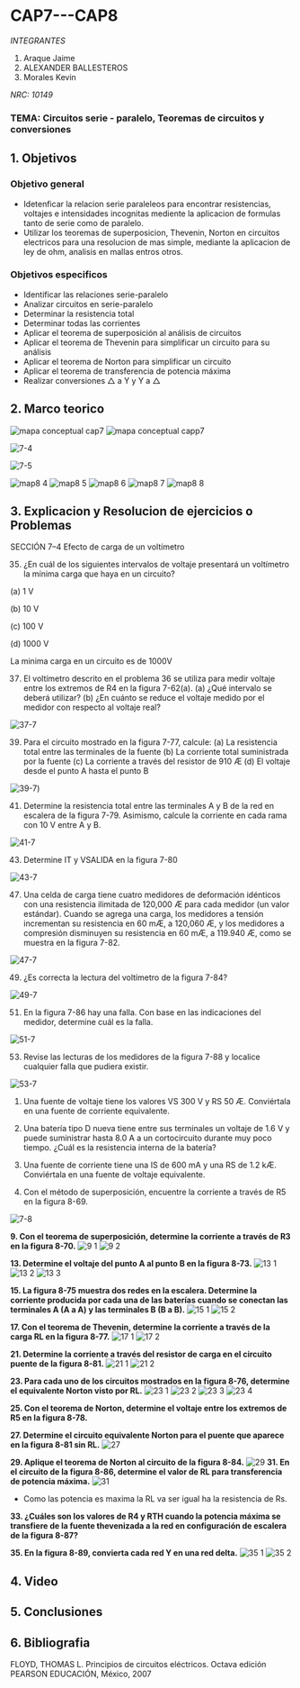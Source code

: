 # CAP7---CAP8

*INTEGRANTES*

1. Araque Jaime
2. ALEXANDER BALLESTEROS
3. Morales Kevin

*NRC: 10149*
### TEMA: Circuitos serie - paralelo, Teoremas de circuitos y conversiones 
## 1. Objetivos
### Objetivo general
* Idetenficar la relacion serie paraleleos para encontrar resistencias, voltajes e intensidades incognitas mediente la aplicacion de formulas tanto de serie como de paralelo.
* Utilizar los teoremas de superposicion, Thevenin, Norton en circuitos electricos para una resolucion de mas simple, mediante la aplicacion de ley de ohm, analisis en mallas entros otros.
### Objetivos especificos

* Identificar las relaciones serie-paralelo
* Analizar circuitos en serie-paralelo
* Determinar la resistencia total
* Determinar todas las corrientes
* Aplicar el teorema de superposición al análisis de
circuitos
* Aplicar el teorema de Thevenin para simplificar un
circuito para su análisis
* Aplicar el teorema de Norton para simplificar un
circuito
* Aplicar el teorema de transferencia de potencia
máxima
* Realizar conversiones △ a Y y Y a △


## 2. Marco teorico




![mapa conceptual cap7](https://user-images.githubusercontent.com/93928146/146944539-85286f75-d092-4bc7-9d1f-115920e3d3b9.PNG)
![mapa conceptual capp7](https://user-images.githubusercontent.com/93928146/146944557-eed0dda9-31b9-4cee-9faa-b978afb697b5.PNG)


![7-4](https://user-images.githubusercontent.com/93951775/147976843-376e6b72-2e46-4cf7-aa3e-fe6cd98a3795.jpeg)

![7-5](https://user-images.githubusercontent.com/93951775/147976854-21ec82c6-7fc9-44b3-a4f1-e60953495e3c.jpeg)





![map8 4](https://user-images.githubusercontent.com/93224166/146941064-0a08a947-73b1-45eb-b965-748f38d7e2a0.png)
![map8 5](https://user-images.githubusercontent.com/93224166/146941065-06d99b99-abc7-4b72-9cbb-34669fa15f18.png)
![map8 6](https://user-images.githubusercontent.com/93224166/146941066-ac5dd235-2c2b-4c64-b081-2fc83ac65027.png)
![map8 7](https://user-images.githubusercontent.com/93224166/146941061-875f5cdf-8d0d-4f55-8b6a-5e7c13e53aac.png)
![map8 8](https://user-images.githubusercontent.com/93224166/146941063-c86caf05-60d6-4479-8f70-cd8d21f5a890.png)


## 3. Explicacion y Resolucion de ejercicios o Problemas

SECCIÓN 7–4 Efecto de carga de un voltímetro 

35. ¿En cuál de los siguientes intervalos de voltaje presentará un voltímetro la mínima carga que haya en un circuito?

 (a) 1 V
 
 (b) 10 V
 
 (c) 100 V
 
 (d) 1000 V
 
 La minima carga en un circuito es de 1000V
 
37. El voltímetro descrito en el problema 36 se utiliza para medir voltaje entre los extremos de R4 en la figura 7-62(a). (a) ¿Qué intervalo se deberá utilizar? (b) ¿En cuánto se reduce el voltaje medido por el medidor con respecto al voltaje real?

![37-7](https://user-images.githubusercontent.com/93951775/147977908-1bc1fb41-a70a-42ad-b39e-3188533c47fd.JPG)

39. Para el circuito mostrado en la figura 7-77, calcule: (a) La resistencia total entre las terminales de la fuente (b) La corriente total suministrada por la fuente (c) La corriente a través del resistor de 910 Æ (d) El voltaje desde el punto A hasta el punto B

![39-7](https://user-images.githubusercontent.com/93951775/147977912-183cc15a-0956-480d-a851-f4cf4b1410b4.JPG))

41. Determine la resistencia total entre las terminales A y B de la red en escalera de la figura 7-79. Asimismo, calcule la corriente en cada rama con 10 V entre A y B.

![41-7](https://user-images.githubusercontent.com/93951775/147975908-edbfadaa-36c2-4239-ab7d-4a118d96f8e2.JPG)

43. Determine IT y VSALIDA en la figura 7-80

![43-7](https://user-images.githubusercontent.com/93951775/147975917-39dc13ef-2224-467f-bfc7-5200edf87069.JPG)

47. Una celda de carga tiene cuatro medidores de deformación idénticos con una resistencia ilimitada de 120,000 Æ para cada medidor (un valor estándar). Cuando se agrega una carga, los medidores a tensión incrementan su resistencia en 60 mÆ, a 120,060 Æ, y los medidores a compresión disminuyen su resistencia en 60 mÆ, a 119.940 Æ, como se muestra en la figura 7-82. 

 ![47-7](https://user-images.githubusercontent.com/93951775/147975931-75e91cc6-08e6-4a64-8210-f0831981f68e.JPG)
 
49. ¿Es correcta la lectura del voltímetro de la figura 7-84?

 ![49-7](https://user-images.githubusercontent.com/93951775/147975943-f260753f-bdcc-4509-88bd-527b296242f7.JPG)
 
51. En la figura 7-86 hay una falla. Con base en las indicaciones del medidor, determine cuál es la falla.

 ![51-7](https://user-images.githubusercontent.com/93951775/147975959-0d42bc70-7123-4e2e-afc7-cfac2a24570c.JPG)
 
53. Revise las lecturas de los medidores de la figura 7-88 y localice cualquier falla que pudiera existir.

 ![53-7](https://user-images.githubusercontent.com/93951775/147975970-1424d3a4-4065-4f60-ab43-513a41d3c34d.JPG)
 
1. Una fuente de voltaje tiene los valores VS  300 V y RS  50 Æ. Conviértala en una fuente de corriente equivalente.

3. Una batería tipo D nueva tiene entre sus terminales un voltaje de 1.6 V y puede suministrar hasta 8.0 A a un cortocircuito durante muy poco tiempo. ¿Cuál es la resistencia interna de la batería?

5. Una fuente de corriente tiene una IS de 600 mA y una RS de 1.2 kÆ. Conviértala en una fuente de voltaje equivalente.

7. Con el método de superposición, encuentre la corriente a través de R5 en la figura 8-69.

![7-8](https://user-images.githubusercontent.com/93951775/147976021-f0fc7042-db88-4989-bec1-4678a2ee1daa.JPG)

**9. Con el teorema de superposición, determine la corriente a través de R3 en la figura 8-70.**
![9 1](https://user-images.githubusercontent.com/93224166/147840144-09b22850-8c13-4195-9648-a59ab8e5d723.png)
![9 2](https://user-images.githubusercontent.com/93224166/147840145-86a79719-5eba-42eb-8e13-48bfd8dd7d15.png)

**13. Determine el voltaje del punto A al punto B en la figura 8-73.**
![13 1](https://user-images.githubusercontent.com/93224166/147840126-617208e2-3175-45d0-acf3-ca32125d678c.png)
![13 2](https://user-images.githubusercontent.com/93224166/147840127-61a5668a-4c06-487d-9081-400571103942.png)
![13 3](https://user-images.githubusercontent.com/93224166/147840128-ca93b76e-c784-4f9b-87c5-dae00277f8eb.png)
 
**15. La figura 8-75 muestra dos redes en la escalera. Determine la corriente producida por cada una de las baterías cuando se conectan las terminales A (A a A) y las terminales B (B a B).**
![15 1](https://user-images.githubusercontent.com/93224166/147840129-52257087-2d90-4fae-8c41-e8648289230d.png)
![15 2](https://user-images.githubusercontent.com/93224166/147840130-0f6be622-0373-42cb-b0c2-4b8b3df86286.png)

**17. Con el teorema de Thevenin, determine la corriente a través de la carga RL en la figura 8-77.**
![17 1](https://user-images.githubusercontent.com/93224166/147840131-3938a1a5-ec74-4406-8b44-1cf4d0dd0985.png)
![17 2](https://user-images.githubusercontent.com/93224166/147840132-d46fc3bc-833b-4d7c-8a94-612b2b136f42.png)

**21. Determine la corriente a través del resistor de carga en el circuito puente de la figura 8-81.**
![21 1](https://user-images.githubusercontent.com/93224166/147840133-0e1659d9-a05b-4171-baf8-96fadfe4f43e.png)
![21 2](https://user-images.githubusercontent.com/93224166/147840134-7f805a1a-1c7f-4f24-9e35-6b8a2f962816.png)

**23. Para cada uno de los circuitos mostrados en la figura 8-76, determine el equivalente Norton visto por RL.**
![23 1](https://user-images.githubusercontent.com/93224166/147840135-236be1d8-3a79-4d09-bf49-7a81fc1df567.png)
![23 2](https://user-images.githubusercontent.com/93224166/147840136-1b104c8e-f176-410b-8f0e-9b53066994cf.png)
![23 3](https://user-images.githubusercontent.com/93224166/147840137-c776e8f4-7837-4c82-bfbb-b0b67ecd0669.png)
![23 4](https://user-images.githubusercontent.com/93224166/147840138-7e737f7d-9551-4003-9523-d6fa6ecdfaee.png)

**25. Con el teorema de Norton, determine el voltaje entre los extremos de R5 en la figura 8-78.**

**27. Determine el circuito equivalente Norton para el puente que aparece en la figura 8-81 sin RL.**
![27](https://user-images.githubusercontent.com/93224166/147840139-f2097be9-4afb-4a68-9c50-b43d26f1fd72.png)

**29. Aplique el teorema de Norton al circuito de la figura 8-84.**
![29](https://user-images.githubusercontent.com/93224166/147840140-1ea4ada7-44ad-4226-883a-82709730cb4b.png)
**31. En el circuito de la figura 8-86, determine el valor de RL para transferencia de potencia máxima.**
![31](https://user-images.githubusercontent.com/93224166/147840141-b1b657a9-f36e-40d2-9ce4-aed8b0e9503c.png)
* Como las potencia es maxima  la RL va ser igual ha la resistencia de Rs.

**33. ¿Cuáles son los valores de R4 y RTH cuando la potencia máxima se transfiere de la fuente thevenizada a la red en configuración de escalera de la figura 8-87?**

**35. En la figura 8-89, convierta cada red Y en una red delta.**
![35 1](https://user-images.githubusercontent.com/93224166/147840142-f19d5f78-4f1f-4e65-a63e-e16a58ba892e.png)
![35 2](https://user-images.githubusercontent.com/93224166/147840143-c8f7707f-a7b5-43c5-a29d-c5b45d901ad6.png)

## 4. Video 
## 5. Conclusiones
## 6. Bibliografia
FLOYD, THOMAS L.
Principios de circuitos eléctricos. Octava edición
PEARSON EDUCACIÓN, México, 2007

